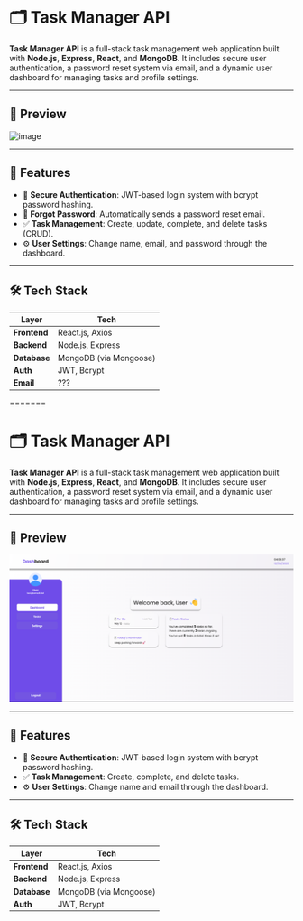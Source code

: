 # 🗂️ Task Manager API

**Task Manager API** is a full-stack task management web application built with **Node.js**, **Express**, **React**, and **MongoDB**. It includes secure user authentication, a password reset system via email, and a dynamic user dashboard for managing tasks and profile settings.

---

## 📸 Preview

![image](https://github.com/user-attachments/assets/781863cf-aa59-478e-ac26-9e9450e7ac5b)

---

## 🚀 Features

- 🔐 **Secure Authentication**: JWT-based login system with bcrypt password hashing.
- 📩 **Forgot Password**: Automatically sends a password reset email.
- ✅ **Task Management**: Create, update, complete, and delete tasks (CRUD).
- ⚙️ **User Settings**: Change name, email, and password through the dashboard.

---

## 🛠️ Tech Stack

| Layer        | Tech                        |
|--------------|-----------------------------|
| **Frontend** | React.js, Axios             |
| **Backend**  | Node.js, Express            |
| **Database** | MongoDB (via Mongoose)      |
| **Auth**     | JWT, Bcrypt                 |
| **Email**    | ???  |
=======
# 🗂️ Task Manager API

**Task Manager API** is a full-stack task management web application built with **Node.js**, **Express**, **React**, and **MongoDB**. It includes secure user authentication, a password reset system via email, and a dynamic user dashboard for managing tasks and profile settings.

---

## 📸 Preview

![alt text](image.png)

---

## 🚀 Features

- 🔐 **Secure Authentication**: JWT-based login system with bcrypt password hashing.
- ✅ **Task Management**: Create, complete, and delete tasks.
- ⚙️ **User Settings**: Change name and email through the dashboard.

---

## 🛠️ Tech Stack

| Layer        | Tech                        |
|--------------|-----------------------------|
| **Frontend** | React.js, Axios             |
| **Backend**  | Node.js, Express            |
| **Database** | MongoDB (via Mongoose)      |
| **Auth**     | JWT, Bcrypt                 |
